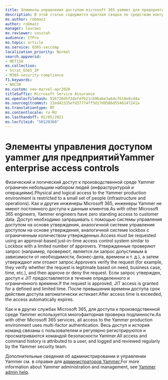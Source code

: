 ```yaml
---
title: Элементы управления доступом microsoft 365 yammer для предприятий
description: В этой статье содержится краткая сводка по средствам контроля корпоративного доступа Yammer в производственной среде.
ms.author: robmazz
author: robmazz
manager: laurawi
ms.reviewer: sosstah
audience: ITPro
ms.topic: article
ms.service: O365-seccomp
localization_priority: Normal
search.appverid:
- MET150
ms.collection:
- Strat_O365_IP
- M365-security-compliance
f1.keywords:
- NOCSH
ms.custom: seo-marvel-apr2020
titleSuffix: Microsoft Service Assurance
ms.openlocfilehash: 916f26d5f2defdfb21cb9babe3a64cf618e8cd4a
ms.sourcegitcommit: 21ed42335efd37774ff5d17d9586d5546147241a
ms.translationtype: MT
ms.contentlocale: ru-RU
ms.lasthandoff: 02/05/2021
ms.locfileid: "50120368"
---
```

# <a name="yammer-enterprise-access-controls"></a><span data-ttu-id="fde26-103">Элементы управления доступом yammer для предприятий</span><span class="sxs-lookup"><span data-stu-id="fde26-103">Yammer enterprise access controls</span></span> 

<span data-ttu-id="fde26-104">Физический и логический доступ к производственной среде Yammer ограничен небольшим набором людей (инфраструктурой и операциями).</span><span class="sxs-lookup"><span data-stu-id="fde26-104">Physical and logical access to the Yammer production environment is restricted to a small set of people (infrastructure and operations).</span></span> <span data-ttu-id="fde26-105">Как и другие инженеры Microsoft 365, инженеры Yammer не имеют постоянного доступа к данным клиентов.</span><span class="sxs-lookup"><span data-stu-id="fde26-105">As with other Microsoft 365 engineers, Yammer engineers have zero standing access to customer data.</span></span> <span data-ttu-id="fde26-106">Доступ необходимо запрашивать с помощью системы управления доступом на основе утверждения, аналогичной системе управления доступом на основе утверждения, аналогичной системе lockbox с ограниченным количеством утвержденных.</span><span class="sxs-lookup"><span data-stu-id="fde26-106">Access must be requested using an approval-based just-in-time access control system similar to Lockbox with a limited number of approvers.</span></span> <span data-ttu-id="fde26-107">Утвержденные проверяют запрос (например, проверяют, является ли запрос допустимым в зависимости от необходимости, бизнес-дела, времени и т. д.), а затем утверждают или отоают запрос.</span><span class="sxs-lookup"><span data-stu-id="fde26-107">Approvers verify the request (for example, they verify whether the request is legitimate based on need, business case, time, etc.), and then approve or deny the request.</span></span> <span data-ttu-id="fde26-108">Если запрос утвержден, доступ к JIT предоставляется в течение определенного и ограниченного времени.</span><span class="sxs-lookup"><span data-stu-id="fde26-108">If the request is approved, JIT access is granted for a defined and limited time.</span></span> <span data-ttu-id="fde26-109">После превышения времени доступа срок действия доступа автоматически истекает.</span><span class="sxs-lookup"><span data-stu-id="fde26-109">After access time is exceeded, the access automatically expires.</span></span>

<span data-ttu-id="fde26-110">Как и в других службах Microsoft 365, для доступа к производственной среде Yammer используется многофакторная проверка подлинности.</span><span class="sxs-lookup"><span data-stu-id="fde26-110">As with other Microsoft 365 services, all access to the Yammer production environment uses multi-factor authentication.</span></span> <span data-ttu-id="fde26-111">Весь доступ и история команд связаны с пользователем и регулярно регистрируются и просматриваются командой безопасности Yammer.</span><span class="sxs-lookup"><span data-stu-id="fde26-111">All access and command history is attributed to a user, and logged and reviewed regularly by the Yammer security team.</span></span>

<span data-ttu-id="fde26-112">Дополнительные сведения об администрировании и управлении Yammer см. в справке для [администраторов Yammer.](/yammer/yammer-landing-page)</span><span class="sxs-lookup"><span data-stu-id="fde26-112">For more information about Yammer administration and management, see [Yammer admin help](/yammer/yammer-landing-page).</span></span>